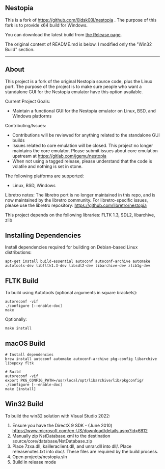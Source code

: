 ## Nestopia

This is a fork of https://github.com/0ldsk00l/nestopia . The purpose of this fork is to provide x64 build for Windows.

You can download the latest build from [the Release page](https://github.com/qwinsi/nestopia/releases).

The original content of README.md is below. I modified only the "Win32 Build" section.

------

## About
This project is a fork of the original Nestopia source code, plus the 
Linux port. The purpose of the project is to make sure people who want
a standalone GUI for the Nestopia emulator have this option available.

Current Project Goals:
* Maintain a functional GUI for the Nestopia emulator on Linux, BSD, and Windows platforms

Contributing/Issues:
* Contributions will be reviewed for anything related to the standalone GUI builds
* Issues related to core emulation will be closed. This project no longer maintains the core emulator. Please submit issues about core emulation upstream at https://gitlab.com/jgemu/nestopia
* When not using a tagged release, please understand that the code is volatile and nothing is set in stone.

The following platforms are supported:
* Linux, BSD, Windows

Libretro notes:
The libretro port is no longer maintained in this repo, and is now maintained by the
libretro community. For libretro-specific issues, please use the libretro repository:
https://github.com/libretro/nestopia

This project depends on the following libraries:
FLTK 1.3, SDL2, libarchive, zlib

## Installing Dependencies
Install dependencies required for building on Debian-based Linux distributions:
```
apt-get install build-essential autoconf autoconf-archive automake autotools-dev libfltk1.3-dev libsdl2-dev libarchive-dev zlib1g-dev
```

## FLTK Build
To build using Autotools (optional arguments in square brackets):
```
autoreconf -vif
./configure [--enable-doc]
make
```
Optionally:
```
make install
```

## macOS Build
```
# Install dependencies
brew install autoconf automake autoconf-archive pkg-config libarchive libepoxy fltk

# Build
autoreconf -vif
export PKG_CONFIG_PATH=/usr/local/opt/libarchive/lib/pkgconfig/
./configure [--enable-doc]
make [install]
```

## Win32 Build
To build the win32 solution with Visual Studio 2022:
1. Ensure you have the DirectX 9 SDK - (June 2010) https://www.microsoft.com/en-US/download/details.aspx?id=6812
2. Manually zip NstDatabase.xml to the destination source/core/database/NstDatabase.zip
3. Place 7zxa.dll, kailleraclient.dll, and unrar.dll into dll/. Place releasenotes.txt into doc/. These files are required by the build process.
4. Open projects/nestopia.sln
5. Build in release mode
